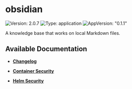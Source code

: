 # obsidian

![Version: 2.0.7](https://img.shields.io/badge/Version-2.0.7-informational?style=flat-square) ![Type: application](https://img.shields.io/badge/Type-application-informational?style=flat-square) ![AppVersion: "0.1.1"](https://img.shields.io/badge/AppVersion-"0.1.1"-informational?style=flat-square)

A knowledge base that works on local Markdown files.

## Available Documentation

- [**Changelog**](CHANGELOG)

- [**Container Security**](container-security)

- [**Helm Security**](helm-security)


